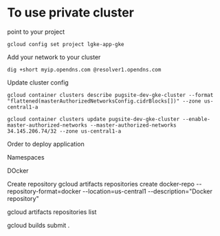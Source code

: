 # To use private cluster



point to your project
```
gcloud config set project lgke-app-gke
````
Add your network to your cluster
```
dig +short myip.opendns.com @resolver1.opendns.com
```
Update cluster config
```
gcloud container clusters describe pugsite-dev-gke-cluster --format "flattened(masterAuthorizedNetworksConfig.cidrBlocks[])" --zone us-central1-a

gcloud container clusters update pugsite-dev-gke-cluster --enable-master-authorized-networks --master-authorized-networks 34.145.206.74/32 --zone us-central1-a
```

Order to deploy application

Namespaces

DOcker

Create repository
gcloud artifacts repositories create docker-repo --repository-format=docker --location=us-central1 --description="Docker repository"

gcloud artifacts repositories list

gcloud builds submit .